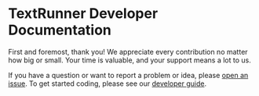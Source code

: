 # TextRunner Developer Documentation

First and foremost, thank you!
We appreciate every contribution no matter how big or small.
Your time is valuable,
and your support means a lot to us.

If you have a question or want to report a problem or idea,
please [open an issue](https://github.com/kevgo/text-runner/issues/new).
To get started coding,
please see our [developer guide](DEVELOPMENT.md).
